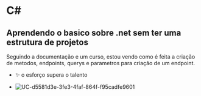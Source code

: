 # C#
## Aprendendo o basico sobre .net sem ter uma estrutura de projetos


Seguindo a documentação e um curso, estou vendo como é feita a criação de metodos, 
endpoints, querys e parametros para criação de um endpoint.

- ✨  o esforço supera o talento

- ![UC-d5581d3e-3fe3-4faf-864f-f95cadfe9601](https://github.com/CadisRaziel/OrderApi/assets/70340981/38998bda-2aab-41a1-967e-565ee5566b9f)
